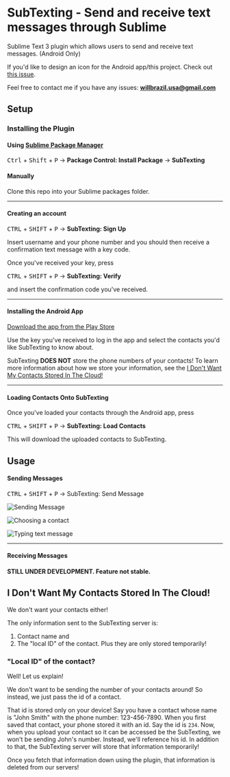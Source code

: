 # SubTexting - Send and receive text messages through Sublime

Sublime Text 3 plugin which allows users to send and receive text messages. (Android Only)

If you'd like to design an icon for the Android app/this project. Check out [this issue](https://github.com/wguedes01/subtexting-app/issues/1).

Feel free to contact me if you have any issues: **willbrazil.usa@gmail.com**

## Setup

### Installing the Plugin

#### Using <a href='https://packagecontrol.io/'>Sublime Package Manager</a>
<kbd>Ctrl</kbd> + <kbd>Shift</kbd> + <kbd>P</kbd> -> **Package Control: Install Package** -> **SubTexting**

#### Manually
Clone this repo into your Sublime packages folder.

---

#### Creating an account

<kbd>CTRL</kbd> + <kbd>SHIFT</kbd> + <kbd>P</kbd> -> **SubTexting: Sign Up**

Insert username and your phone number and you should then receive a confirmation
 text message with a key code.

Once you've received your key, press

<kbd>CTRL</kbd> + <kbd>SHIFT</kbd> + <kbd>P</kbd> -> **SubTexting: Verify**

and insert the confirmation code you've received.

---

#### Installing the Android App

[Download the app from the Play Store](https://play.google.com/store/apps/details?id=will.subtexting)

Use the key you've received to log in the app and select the contacts you'd like SubTexting to know about.

SubTexting <b>DOES NOT</b> store the phone numbers of your contacts! To learn more information about how we store your information, see the [I Don't Want My Contacts Stored In The Cloud!](#i-dont-want-my-contacts-stored-in-the-cloud)

---

#### Loading Contacts Onto SubTexting

Once you've loaded your contacts through the Android app, press

<kbd>CTRL</kbd> + <kbd>SHIFT</kbd> + <kbd>P</kbd> -> **SubTexting: Load Contacts**

This will download the uploaded contacts to SubTexting.

## Usage

#### Sending Messages

<kbd>CTRL</kbd> + <kbd>SHIFT</kbd> + <kbd>P</kbd> -> SubTexting: Send Message

![Sending Message](/doc/img/send_msg_01.png?raw=true "Send 01")

![Choosing a contact](/doc/img/send_msg_02.png?raw=true "Send 02")

![Typing text message](/doc/img/send_msg_03.png?raw=true "Send 03")

---

#### Receiving Messages

#### **STILL UNDER DEVELOPMENT. Feature not stable.**


## I Don't Want My Contacts Stored In The Cloud!

We don't want your contacts either!

The only information sent to the SubTexting server is:

1.  Contact name and
2.  The "local ID" of the contact. Plus they are only stored temporarily!

### "Local ID" of the contact?

Well! Let us explain!

We don't want to be sending the number of your contacts around! So instead, we just pass the id of a contact.

That id is stored only on your device! Say you have a contact whose name is "John Smith" with the phone number: 123-456-7890. When you first saved that contact, your phone stored it with an id. Say the id is `234`. Now, when you upload your contact so it can be accessed be the SubTexting, we won't be sending John's number. Instead, we'll reference his id. In addition to that, the SubTexting server will store that information temporarily!

Once you fetch that information down using the plugin, that information is deleted from our servers!
